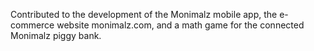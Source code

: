Contributed to the development of the Monimalz mobile app, the e-commerce website monimalz.com, and a math game for the connected Monimalz piggy bank.